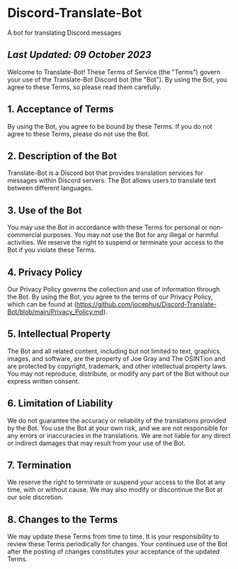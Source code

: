 # Discord-Translate-Bot
A bot for translating Discord messages


## ***Last Updated: 09 October 2023***

Welcome to Translate-Bot! These Terms of Service (the "Terms") govern your use of the Translate-Bot Discord bot (the "Bot"). By using the Bot, you agree to these Terms, so please read them carefully.

## 1. Acceptance of Terms
By using the Bot, you agree to be bound by these Terms. If you do not agree to these Terms, please do not use the Bot.

## 2. Description of the Bot
Translate-Bot is a Discord bot that provides translation services for messages within Discord servers. The Bot allows users to translate text between different languages.

## 3. Use of the Bot
You may use the Bot in accordance with these Terms for personal or non-commercial purposes. You may not use the Bot for any illegal or harmful activities. We reserve the right to suspend or terminate your access to the Bot if you violate these Terms.

## 4. Privacy Policy
Our Privacy Policy governs the collection and use of information through the Bot. By using the Bot, you agree to the terms of our Privacy Policy, which can be found at (https://github.com/jocephus/Discord-Translate-Bot/blob/main/Privacy_Policy.md).

## 5. Intellectual Property
The Bot and all related content, including but not limited to text, graphics, images, and software, are the property of Joe Gray and The OSINTion and are protected by copyright, trademark, and other intellectual property laws. You may not reproduce, distribute, or modify any part of the Bot without our express written consent.

## 6. Limitation of Liability
We do not guarantee the accuracy or reliability of the translations provided by the Bot. You use the Bot at your own risk, and we are not responsible for any errors or inaccuracies in the translations. We are not liable for any direct or indirect damages that may result from your use of the Bot.

## 7. Termination
We reserve the right to terminate or suspend your access to the Bot at any time, with or without cause. We may also modify or discontinue the Bot at our sole discretion.

## 8. Changes to the Terms
We may update these Terms from time to time. It is your responsibility to review these Terms periodically for changes. Your continued use of the Bot after the posting of changes constitutes your acceptance of the updated Terms.
